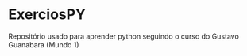 # ExerciosPY
Repositório usado para aprender python seguindo o curso do Gustavo Guanabara (Mundo 1)
